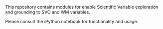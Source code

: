 This repository contains modules for enable Scientific Variable exploration and grounding to SVO and WM variables.

Please consult the iPython notebook for functionality and usage.
